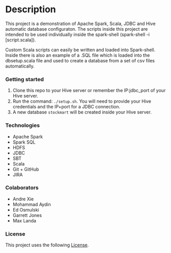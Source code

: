 # Description

This project is a demonstration of Apache Spark, Scala, JDBC and Hive
automatic database configuraton.  The scripts inside this project are intended to be used individually inside the spark-shell (spark-shell -i [script.scala]).

Custom Scala scripts can easily be written and loaded into Spark-shell.  Inside there is also an example of a .SQL file which is loaded into the dbsetup.scala file and used to create a 
database from a set of csv files automatically.

### Getting started

1. Clone this repo to your Hive server or remember the IP:jdbc_port of your Hive server.
2. Run the command: `./setup.sh`. You will need to provide your Hive credentials and the IP+port for a JDBC connection. 
3. A new database `stockmart` will be created inside your Hive server.  

### Technologies
- Apache Spark
- Spark SQL
- HDFS 
- JDBC
- SBT
- Scala
- Git + GitHub
- JIRA

### Colaborators
* Andre Xie
* Mohammad Aydin
* Ed Osmulski
* Garrett Jones
* Max Landa

### License

This project uses the following [License](<https://github.com/Lonestar137/spark-scripts/blob/add-license-1/LICENSE>).

 
